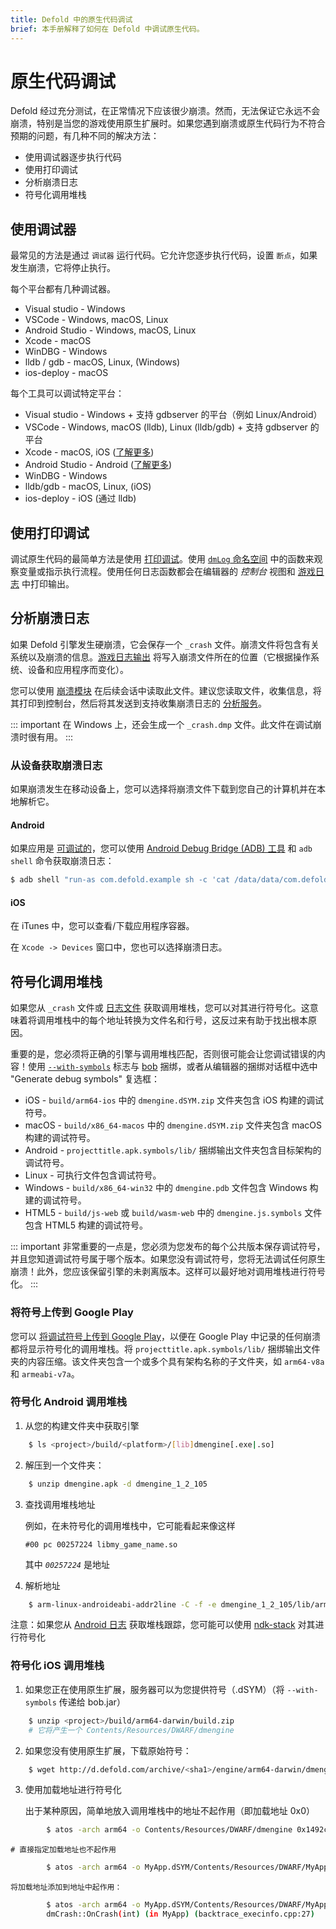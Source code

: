 ```yaml
---
title: Defold 中的原生代码调试
brief: 本手册解释了如何在 Defold 中调试原生代码。
---
```


# 原生代码调试

Defold 经过充分测试，在正常情况下应该很少崩溃。然而，无法保证它永远不会崩溃，特别是当您的游戏使用原生扩展时。如果您遇到崩溃或原生代码行为不符合预期的问题，有几种不同的解决方法：

* 使用调试器逐步执行代码
* 使用打印调试
* 分析崩溃日志
* 符号化调用堆栈


## 使用调试器

最常见的方法是通过 `调试器` 运行代码。它允许您逐步执行代码，设置 `断点`，如果发生崩溃，它将停止执行。

每个平台都有几种调试器。

* Visual studio - Windows
* VSCode - Windows, macOS, Linux
* Android Studio - Windows, macOS, Linux
* Xcode - macOS
* WinDBG - Windows
* lldb / gdb - macOS, Linux, (Windows)
* ios-deploy - macOS

每个工具可以调试特定平台：

* Visual studio - Windows + 支持 gdbserver 的平台（例如 Linux/Android）
* VSCode - Windows, macOS (lldb), Linux (lldb/gdb) + 支持 gdbserver 的平台
* Xcode -  macOS, iOS ([了解更多](/manuals/debugging-native-code-ios))
* Android Studio - Android ([了解更多](/manuals/debugging-native-code-android))
* WinDBG - Windows
* lldb/gdb - macOS, Linux, (iOS)
* ios-deploy - iOS (通过 lldb)


## 使用打印调试

调试原生代码的最简单方法是使用 [打印调试](http://en.wikipedia.org/wiki/Debugging#Techniques)。使用 [`dmLog` 命名空间](/ref/stable/dmLog/) 中的函数来观察变量或指示执行流程。使用任何日志函数都会在编辑器的 *控制台* 视图和 [游戏日志](/manuals/debugging-game-and-system-logs) 中打印输出。


## 分析崩溃日志

如果 Defold 引擎发生硬崩溃，它会保存一个 `_crash` 文件。崩溃文件将包含有关系统以及崩溃的信息。[游戏日志输出](/manuals/debugging-game-and-system-logs) 将写入崩溃文件所在的位置（它根据操作系统、设备和应用程序而变化）。

您可以使用 [崩溃模块](https://www.defold.com/ref/crash/) 在后续会话中读取此文件。建议您读取文件，收集信息，将其打印到控制台，然后将其发送到支持收集崩溃日志的 [分析服务](/tags/stars/analytics/)。

::: important
在 Windows 上，还会生成一个 `_crash.dmp` 文件。此文件在调试崩溃时很有用。
:::

### 从设备获取崩溃日志

如果崩溃发生在移动设备上，您可以选择将崩溃文件下载到您自己的计算机并在本地解析它。

#### Android

如果应用是 [可调试的](/manuals/project-settings/#android)，您可以使用 [Android Debug Bridge (ADB) 工具](https://developer.android.com/studio/command-line/adb.html) 和 `adb shell` 命令获取崩溃日志：

```sh
$ adb shell "run-as com.defold.example sh -c 'cat /data/data/com.defold.example/files/_crash'" > ./_crash
```

#### iOS

在 iTunes 中，您可以查看/下载应用程序容器。

在 `Xcode -> Devices` 窗口中，您也可以选择崩溃日志。


## 符号化调用堆栈

如果您从 `_crash` 文件或 [日志文件](/manuals/debugging-game-and-system-logs) 获取调用堆栈，您可以对其进行符号化。这意味着将调用堆栈中的每个地址转换为文件名和行号，这反过来有助于找出根本原因。

重要的是，您必须将正确的引擎与调用堆栈匹配，否则很可能会让您调试错误的内容！使用 [`--with-symbols`](https://www.defold.com/manuals/bob/) 标志与 [bob](https://www.defold.com/manuals/bob/) 捆绑，或者从编辑器的捆绑对话框中选中 "Generate debug symbols" 复选框：

* iOS - `build/arm64-ios` 中的 `dmengine.dSYM.zip` 文件夹包含 iOS 构建的调试符号。
* macOS - `build/x86_64-macos` 中的 `dmengine.dSYM.zip` 文件夹包含 macOS 构建的调试符号。
* Android - `projecttitle.apk.symbols/lib/` 捆绑输出文件夹包含目标架构的调试符号。
* Linux - 可执行文件包含调试符号。
* Windows - `build/x86_64-win32` 中的 `dmengine.pdb` 文件包含 Windows 构建的调试符号。
* HTML5 - `build/js-web` 或 `build/wasm-web` 中的 `dmengine.js.symbols` 文件包含 HTML5 构建的调试符号。


::: important
非常重要的一点是，您必须为您发布的每个公共版本保存调试符号，并且您知道调试符号属于哪个版本。如果您没有调试符号，您将无法调试任何原生崩溃！此外，您应该保留引擎的未剥离版本。这样可以最好地对调用堆栈进行符号化。
:::


### 将符号上传到 Google Play
您可以 [将调试符号上传到 Google Play](https://developer.android.com/studio/build/shrink-code#android_gradle_plugin_version_40_or_earlier_and_other_build_systems)，以便在 Google Play 中记录的任何崩溃都将显示符号化的调用堆栈。将 `projecttitle.apk.symbols/lib/` 捆绑输出文件夹的内容压缩。该文件夹包含一个或多个具有架构名称的子文件夹，如 `arm64-v8a` 和 `armeabi-v7a`。


### 符号化 Android 调用堆栈

1. 从您的构建文件夹中获取引擎

```sh
	$ ls <project>/build/<platform>/[lib]dmengine[.exe|.so]
```

2. 解压到一个文件夹：

```sh
	$ unzip dmengine.apk -d dmengine_1_2_105
```

3. 查找调用堆栈地址

	例如，在未符号化的调用堆栈中，它可能看起来像这样

	`#00 pc 00257224 libmy_game_name.so`

	其中 *`00257224`* 是地址

4. 解析地址

```sh
    $ arm-linux-androideabi-addr2line -C -f -e dmengine_1_2_105/lib/armeabi-v7a/libdmengine.so _address_
```

注意：如果您从 [Android 日志](/manuals/debugging-game-and-system-logs) 获取堆栈跟踪，您可能可以使用 [ndk-stack](https://developer.android.com/ndk/guides/ndk-stack.html) 对其进行符号化

### 符号化 iOS 调用堆栈

1. 如果您正在使用原生扩展，服务器可以为您提供符号（.dSYM）（将 `--with-symbols` 传递给 bob.jar）

```sh
	$ unzip <project>/build/arm64-darwin/build.zip
	# 它将产生一个 Contents/Resources/DWARF/dmengine
```

2. 如果您没有使用原生扩展，下载原始符号：

```sh
	$ wget http://d.defold.com/archive/<sha1>/engine/arm64-darwin/dmengine.dSYM
```

3. 使用加载地址进行符号化

	出于某种原因，简单地放入调用堆栈中的地址不起作用（即加载地址 0x0）

```sh
		$ atos -arch arm64 -o Contents/Resources/DWARF/dmengine 0x1492c4
```

	# 直接指定加载地址也不起作用

```sh
		$ atos -arch arm64 -o MyApp.dSYM/Contents/Resources/DWARF/MyApp -l0x100000000 0x1492c4
```

	将加载地址添加到地址中起作用：

```sh
		$ atos -arch arm64 -o MyApp.dSYM/Contents/Resources/DWARF/MyApp 0x1001492c4
		dmCrash::OnCrash(int) (in MyApp) (backtrace_execinfo.cpp:27)
```
